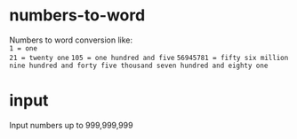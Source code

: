 numbers-to-word
===============

Numbers to word conversion like:  
`1 = one`  
`21 = twenty one`
`105 = one hundred and five`
`56945781 = fifty six million nine hundred and forty five thousand seven hundred and eighty one`

input
======

Input numbers up to 999,999,999


